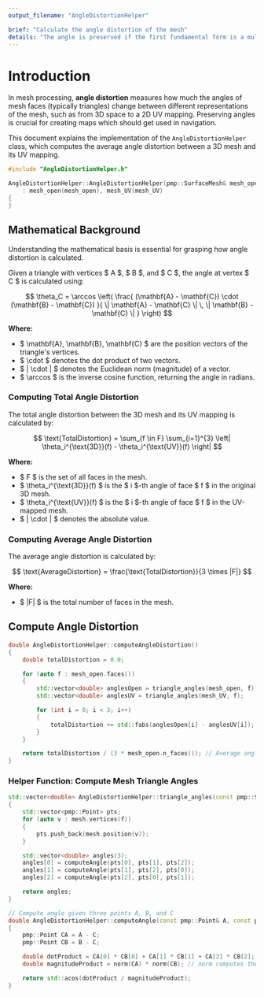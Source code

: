 ```yaml
---
output_filename: "AngleDistortionHelper"

brief: "Calculate the angle distortion of the mesh"
details: "The angle is preserved if the first fundamental form is a multiple of the identity, i.e., I(u) = η(u)Id"
---
```


# Introduction

In mesh processing, **angle distortion** measures how much the angles of mesh faces (typically triangles) change between different representations of the mesh, such as from 3D space to a 2D UV mapping. Preserving angles is crucial for creating maps which should get used in navigation.

This document explains the implementation of the `AngleDistortionHelper` class, which computes the average angle distortion between a 3D mesh and its UV mapping.

```cpp
#include "AngleDistortionHelper.h"

AngleDistortionHelper::AngleDistortionHelper(pmp::SurfaceMesh& mesh_open, pmp::SurfaceMesh& mesh_UV)
    : mesh_open(mesh_open), mesh_UV(mesh_UV)
{
}
```

&NewLine;
## Mathematical Background

Understanding the mathematical basis is essential for grasping how angle distortion is calculated.

Given a triangle with vertices $ A $, $ B $, and $ C $, the angle at vertex $ C $ is calculated using:

$$
\theta_C = \arccos \left( \frac{ (\mathbf{A} - \mathbf{C}) \cdot (\mathbf{B} - \mathbf{C}) }{ \| \mathbf{A} - \mathbf{C} \| \, \| \mathbf{B} - \mathbf{C} \| } \right)
$$

**Where:**

- $ \mathbf{A}, \mathbf{B}, \mathbf{C} $ are the position vectors of the triangle's vertices.
- $ \cdot $ denotes the dot product of two vectors.
- $ \| \cdot \| $ denotes the Euclidean norm (magnitude) of a vector.
- $ \arccos $ is the inverse cosine function, returning the angle in radians.


### Computing Total Angle Distortion

The total angle distortion between the 3D mesh and its UV mapping is calculated by:

$$
\text{TotalDistortion} = \sum_{f \in F} \sum_{i=1}^{3} \left| \theta_i^{\text{3D}}(f) - \theta_i^{\text{UV}}(f) \right|
$$

**Where:**

- $ F $ is the set of all faces in the mesh.
- $ \theta_i^{\text{3D}}(f) $ is the $ i $-th angle of face $ f $ in the original 3D mesh.
- $ \theta_i^{\text{UV}}(f) $ is the $ i $-th angle of face $ f $ in the UV-mapped mesh.
- $ | \cdot | $ denotes the absolute value.

### Computing Average Angle Distortion

The average angle distortion is calculated by:

$$
\text{AverageDistortion} = \frac{\text{TotalDistortion}}{3 \times |F|}
$$

**Where:**

- $ |F| $ is the total number of faces in the mesh.


## Compute Angle Distortion

```cpp
double AngleDistortionHelper::computeAngleDistortion()
{
    double totalDistortion = 0.0;

    for (auto f : mesh_open.faces())
    {
        std::vector<double> anglesOpen = triangle_angles(mesh_open, f);
        std::vector<double> anglesUV = triangle_angles(mesh_UV, f);

        for (int i = 0; i < 3; i++)
        {
            totalDistortion += std::fabs(anglesOpen[i] - anglesUV[i]);
        }
    }

    return totalDistortion / (3 * mesh_open.n_faces()); // Average angle distortion
}
```

### Helper Function: Compute Mesh Triangle Angles

```cpp
std::vector<double> AngleDistortionHelper::triangle_angles(const pmp::SurfaceMesh& mesh, const pmp::Face& f)
{
    std::vector<pmp::Point> pts;
    for (auto v : mesh.vertices(f))
    {
        pts.push_back(mesh.position(v));
    }

    std::vector<double> angles(3);
    angles[0] = computeAngle(pts[0], pts[1], pts[2]);
    angles[1] = computeAngle(pts[1], pts[2], pts[0]);
    angles[2] = computeAngle(pts[2], pts[0], pts[1]);

    return angles;
}

// Compute angle given three points A, B, and C
double AngleDistortionHelper::computeAngle(const pmp::Point& A, const pmp::Point& B, const pmp::Point& C)
{
    pmp::Point CA = A - C;
    pmp::Point CB = B - C;

    double dotProduct = CA[0] * CB[0] + CA[1] * CB[1] + CA[2] * CB[2];
    double magnitudeProduct = norm(CA) * norm(CB); // norm computes the magnitude

    return std::acos(dotProduct / magnitudeProduct);
}
```
